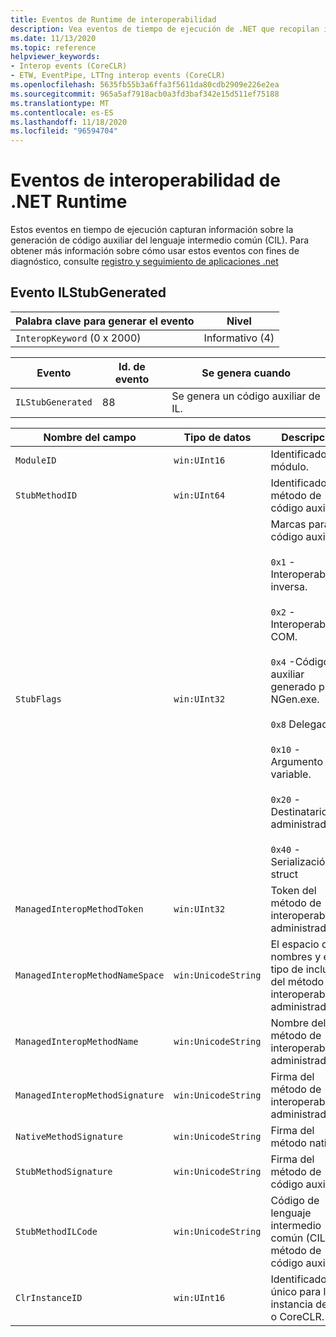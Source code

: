```yaml
---
title: Eventos de Runtime de interoperabilidad
description: Vea eventos de tiempo de ejecución de .NET que recopilan información de diagnóstico específica de la interoperabilidad.
ms.date: 11/13/2020
ms.topic: reference
helpviewer_keywords:
- Interop events (CoreCLR)
- ETW, EventPipe, LTTng interop events (CoreCLR)
ms.openlocfilehash: 5635fb55b3a6ffa3f5611da80cdb2909e226e2ea
ms.sourcegitcommit: 965a5af7918acb0a3fd3baf342e15d511ef75188
ms.translationtype: MT
ms.contentlocale: es-ES
ms.lasthandoff: 11/18/2020
ms.locfileid: "96594704"
---
```

# <a name="net-runtime-interop-events"></a>Eventos de interoperabilidad de .NET Runtime

Estos eventos en tiempo de ejecución capturan información sobre la generación de código auxiliar del lenguaje intermedio común (CIL). Para obtener más información sobre cómo usar estos eventos con fines de diagnóstico, consulte [registro y seguimiento de aplicaciones .net](../../core/diagnostics/logging-tracing.md)

## <a name="ilstubgenerated-event"></a>Evento ILStubGenerated

|Palabra clave para generar el evento|Nivel|
|-----------------------------------|-----------|
|`InteropKeyword` (0 x 2000)|Informativo (4)|
  
|Evento|Id. de evento|Se genera cuando|
|-----------|--------------|-----------------|
|`ILStubGenerated`|88|Se genera un código auxiliar de IL.|

|Nombre del campo|Tipo de datos|Descripción|
|----------------|---------------|-----------------|
|`ModuleID`|`win:UInt16`|Identificador del módulo.|
|`StubMethodID`|`win:UInt64`|Identificador del método de código auxiliar.|
|`StubFlags`|`win:UInt32`|Marcas para el código auxiliar:<br /><br /> `0x1` -Interoperabilidad inversa.<br /><br /> `0x2` -Interoperabilidad COM.<br /><br /> `0x4` -Código auxiliar generado por NGen.exe.<br /><br /> `0x8` Delegado.<br /><br /> `0x10` -Argumento variable.<br /><br /> `0x20` -Destinatario no administrado.<br /><br /> `0x40` -Serialización de struct|
|`ManagedInteropMethodToken`|`win:UInt32`|Token del método de interoperabilidad administrado.|
|`ManagedInteropMethodNameSpace`|`win:UnicodeString`|El espacio de nombres y el tipo de inclusión del método de interoperabilidad administrado.|
|`ManagedInteropMethodName`|`win:UnicodeString`|Nombre del método de interoperabilidad administrado.|
|`ManagedInteropMethodSignature`|`win:UnicodeString`|Firma del método de interoperabilidad administrado.|
|`NativeMethodSignature`|`win:UnicodeString`|Firma del método nativo.|
|`StubMethodSignature`|`win:UnicodeString`|Firma del método de código auxiliar.|
|`StubMethodILCode`|`win:UnicodeString`|Código de lenguaje intermedio común (CIL) del método de código auxiliar.|
|`ClrInstanceID`|`win:UInt16`|Identificador único para la instancia de CLR o CoreCLR.|

